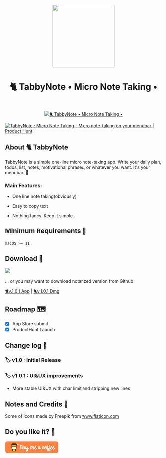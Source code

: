 <div align="center">
	<img src="https://imgur.com/ucxVbP8.png" width="200" height="200" />
	<h1><strong>🐈 TabbyNote • Micro Note Taking</strong> •</h1>
	
</div>
<br>

<p align="center">
<a href="https://apps.apple.com/us/app/tabbynote-micro-note-taking/id1555858947" target="_blank">
    <img
      src="https://imgur.com/6CcYaPp.gif"
      height="520"
      alt="🐈 TabbyNote • Micro Note Taking •"
      title="🐈 TabbyNote • Micro Note Taking •"
    /></a>

<a href="https://www.producthunt.com/posts/tabbynote-micro-note-taking?utm_source=badge-featured&utm_medium=badge&utm_souce=badge-tabbynote-micro-note-taking" target="_blank"><img src="https://api.producthunt.com/widgets/embed-image/v1/featured.svg?post_id=286446&theme=dark" alt="TabbyNote : Micro Note Taking - Micro note-taking on your menubar | Product Hunt" style="width: 250px; height: 54px;" width="250" height="54" /></a>
	
  </p>
 

## About 🐈 TabbyNote

TabbyNote is a simple one-line micro note-taking app. Write your daily plan, todos, list, notes, motivational phrases, or whatever you want. It's your menubar.  🙌 


### Main Features:

- One line note taking(obviously)

- Easy to copy text 

- Nothing fancy. Keep it simple.


## Minimum Requirements 🤔

`macOS >= 11`

## Download 🚀

[![](https://linkmaker.itunes.apple.com/assets/shared/badges/en-us/macappstore-lrg.svg)](https://apps.apple.com/us/app/tabbynote-micro-note-taking/id1555858947)

... or you may want to download notarized version from Github

[🐈v.1.0.1 App](https://github.com/thetabbycat/TabbyNote/releases/download/1.0.1/TabbyNote.zip) | [🐈v.1.0.1 Dmg](https://github.com/thetabbycat/TabbyNote/releases/download/1.0.1/TabbyNote.1.0.dmg)

## Roadmap 🗺

- [X] App Store submit
- [X] ProductHunt Launch

## Change log 🧠

### 🏷 v1.0 : Initial Release

###  🏷 v1.0.1 : UI&UX improvements

- More stable UI&UX with char limit and stripping new lines


## Notes and Credits 🍍

Some of icons made by Freepik from www.flaticon.com

## Do you like it? 🙌

[![Buy Me A Coffee](https://raw.githubusercontent.com/stevenselcuk/palamut/master/tools/orange_img.png)](https://www.buymeacoffee.com/stevenselcuk)


